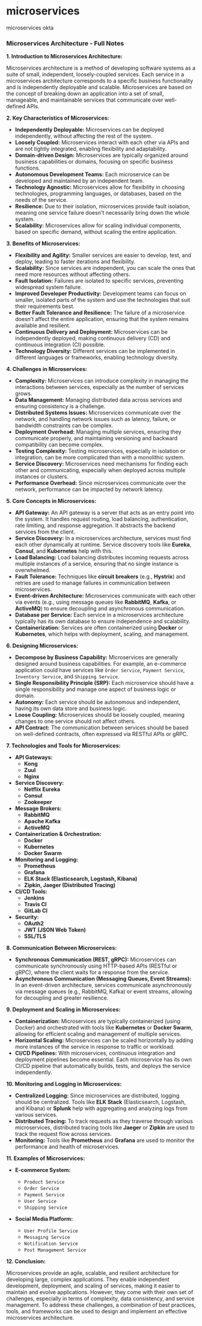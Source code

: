 # microservices
microservices okta
### **Microservices Architecture - Full Notes**

**1. Introduction to Microservices Architecture:**

Microservices architecture is a method of developing software systems as a suite of small, independent, loosely-coupled services. Each service in a microservices architecture corresponds to a specific business functionality and is independently deployable and scalable. Microservices are based on the concept of breaking down an application into a set of small, manageable, and maintainable services that communicate over well-defined APIs.

**2. Key Characteristics of Microservices:**

- **Independently Deployable:** Microservices can be deployed independently, without affecting the rest of the system.
- **Loosely Coupled:** Microservices interact with each other via APIs and are not tightly integrated, enabling flexibility and adaptability.
- **Domain-driven Design:** Microservices are typically organized around business capabilities or domains, focusing on specific business functions.
- **Autonomous Development Teams:** Each microservice can be developed and maintained by an independent team.
- **Technology Agnostic:** Microservices allow for flexibility in choosing technologies, programming languages, or databases, based on the needs of the service.
- **Resilience:** Due to their isolation, microservices provide fault isolation, meaning one service failure doesn't necessarily bring down the whole system.
- **Scalability:** Microservices allow for scaling individual components, based on specific demand, without scaling the entire application.

**3. Benefits of Microservices:**

- **Flexibility and Agility:** Smaller services are easier to develop, test, and deploy, leading to faster iterations and flexibility.
- **Scalability:** Since services are independent, you can scale the ones that need more resources without affecting others.
- **Fault Isolation:** Failures are isolated to specific services, preventing widespread system failure.
- **Improved Developer Productivity:** Development teams can focus on smaller, isolated parts of the system and use the technologies that suit their requirements best.
- **Better Fault Tolerance and Resilience:** The failure of a microservice doesn’t affect the entire application, ensuring that the system remains available and resilient.
- **Continuous Delivery and Deployment:** Microservices can be independently deployed, making continuous delivery (CD) and continuous integration (CI) possible.
- **Technology Diversity:** Different services can be implemented in different languages or frameworks, enabling technology diversity.

**4. Challenges in Microservices:**

- **Complexity:** Microservices can introduce complexity in managing the interactions between services, especially as the number of services grows.
- **Data Management:** Managing distributed data across services and ensuring consistency is a challenge.
- **Distributed Systems Issues:** Microservices communicate over the network, and handling network issues such as latency, failure, or bandwidth constraints can be complex.
- **Deployment Overhead:** Managing multiple services, ensuring they communicate properly, and maintaining versioning and backward compatibility can become complex.
- **Testing Complexity:** Testing microservices, especially in isolation or integration, can be more complicated than with a monolithic system.
- **Service Discovery:** Microservices need mechanisms for finding each other and communicating, especially when deployed across multiple instances or clusters.
- **Performance Overhead:** Since microservices communicate over the network, performance can be impacted by network latency.

**5. Core Concepts in Microservices:**

- **API Gateway:** An API gateway is a server that acts as an entry point into the system. It handles request routing, load balancing, authentication, rate limiting, and response aggregation. It abstracts the backend services from the client.
- **Service Discovery:** In a microservices architecture, services must find each other dynamically at runtime. Service discovery tools like **Eureka**, **Consul**, and **Kubernetes** help with this.
- **Load Balancing:** Load balancing distributes incoming requests across multiple instances of a service, ensuring that no single instance is overwhelmed.
- **Fault Tolerance:** Techniques like **circuit breakers** (e.g., **Hystrix**) and retries are used to manage failures in communication between microservices.
- **Event-driven Architecture:** Microservices communicate with each other via events (e.g., using message queues like **RabbitMQ**, **Kafka**, or **ActiveMQ**) to ensure decoupling and asynchronous communication.
- **Database per Service:** Each service in a microservices architecture typically has its own database to ensure independence and scalability.
- **Containerization:** Services are often containerized using **Docker** or **Kubernetes**, which helps with deployment, scaling, and management.

**6. Designing Microservices:**

- **Decompose by Business Capability:** Microservices are generally designed around business capabilities. For example, an e-commerce application could have services like `Order Service`, `Payment Service`, `Inventory Service`, and `Shipping Service`.
- **Single Responsibility Principle (SRP):** Each microservice should have a single responsibility and manage one aspect of business logic or domain.
- **Autonomy:** Each service should be autonomous and independent, having its own data store and business logic.
- **Loose Coupling:** Microservices should be loosely coupled, meaning changes to one service should not affect others.
- **API Contract:** The communication between services should be based on well-defined contracts, often expressed via RESTful APIs or gRPC.

**7. Technologies and Tools for Microservices:**

- **API Gateways:** 
  - **Kong**
  - **Zuul**
  - **Nginx**
- **Service Discovery:** 
  - **Netflix Eureka**
  - **Consul**
  - **Zookeeper**
- **Message Brokers:**
  - **RabbitMQ**
  - **Apache Kafka**
  - **ActiveMQ**
- **Containerization & Orchestration:**
  - **Docker**
  - **Kubernetes**
  - **Docker Swarm**
- **Monitoring and Logging:**
  - **Prometheus**
  - **Grafana**
  - **ELK Stack (Elasticsearch, Logstash, Kibana)**
  - **Zipkin, Jaeger (Distributed Tracing)**
- **CI/CD Tools:**
  - **Jenkins**
  - **Travis CI**
  - **GitLab CI**
- **Security:**
  - **OAuth2**
  - **JWT (JSON Web Token)**
  - **SSL/TLS**

**8. Communication Between Microservices:**

- **Synchronous Communication (REST, gRPC):** Microservices can communicate synchronously using HTTP-based APIs (RESTful or gRPC), where the client waits for a response from the service.
- **Asynchronous Communication (Messaging Queues, Event Streams):** In an event-driven architecture, services communicate asynchronously via message queues (e.g., RabbitMQ, Kafka) or event streams, allowing for decoupling and greater resilience.

**9. Deployment and Scaling in Microservices:**

- **Containerization:** Microservices are typically containerized (using Docker) and orchestrated with tools like **Kubernetes** or **Docker Swarm**, allowing for efficient scaling and management of multiple services.
- **Horizontal Scaling:** Microservices can be scaled horizontally by adding more instances of the service in response to traffic or workload.
- **CI/CD Pipelines:** With microservices, continuous integration and deployment pipelines become essential. Each microservice has its own CI/CD pipeline that automatically builds, tests, and deploys the service independently.

**10. Monitoring and Logging in Microservices:**

- **Centralized Logging:** Since microservices are distributed, logging should be centralized. Tools like **ELK Stack** (Elasticsearch, Logstash, and Kibana) or **Splunk** help with aggregating and analyzing logs from various services.
- **Distributed Tracing:** To track requests as they traverse through various microservices, distributed tracing tools like **Jaeger** or **Zipkin** are used to track the request flow across services.
- **Monitoring:** Tools like **Prometheus** and **Grafana** are used to monitor the performance and health of microservices.

**11. Examples of Microservices:**

- **E-commerce System:**
  - `Product Service`
  - `Order Service`
  - `Payment Service`
  - `User Service`
  - `Shipping Service`
  
- **Social Media Platform:**
  - `User Profile Service`
  - `Messaging Service`
  - `Notification Service`
  - `Post Management Service`

**12. Conclusion:**

Microservices provide an agile, scalable, and resilient architecture for developing large, complex applications. They enable independent development, deployment, and scaling of services, making it easier to maintain and evolve applications. However, they come with their own set of challenges, especially in terms of complexity, data consistency, and service management. To address these challenges, a combination of best practices, tools, and frameworks can be used to design and implement an effective microservices architecture.

